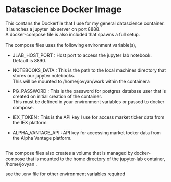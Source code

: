 # Datascience Docker Image

This contans the Dockerfile that I use for my general datascience container. <br>
It launches a jupyter lab server on port 8888. <br>
A docker-compose file is also included that spawns a full setup. <br>
<br>
The compose files uses the following environment variable(s),
<br>

+ JLAB_HOST_PORT : Host port to access the jupyter lab notebook. Default is 8890.

+ NOTEBOOKS_DATA : This is the path to the local machines directory that stores our jupyter notebooks. <br>
		               This will be mounted to /home/jovyan/work within the containera

+ PG_PASSWORD    : This is the password for postgres database user that is created on initial creation of the container. <br>
                   This must be defined in your environment variables or passed to docker compose.

+ IEX_TOKEN	: This is the API key I use for access market ticker data from the IEX platform

+ ALPHA_VANTAGE_API : API key for accessing market tocker data from the Alpha Vantage platform.
<br>
The compose files also creates a volume that is managed by docker-compose that is mounted to
the home directory of the jupyter-lab container, /home/jovyan .
<br>

see the .env file for other environment variables required


